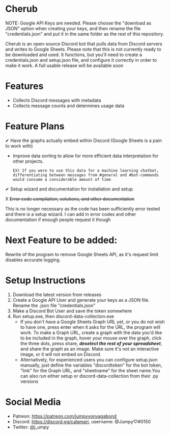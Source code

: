 # Cherub
NOTE: Google API Keys are needed. Please choose the "download as JSON" option when creating your keys, and then rename the file "credentials.json" and put it in the same folder as the rest of this repository.

Cherub is an open-source Discord bot that pulls data from Discord servers and writes to Google Sheets.
Please note that this is not currently ready to be downloaded and used. It functions, but you'll need to create a credentials.json and setup.json file, and configure it correctly in order to make it work. A full usable release will be available soon

# Features
- Collects Discord messages with metadata
- Collects message counts and determines usage data

# Feature Plans
✔ Have the graphs actually embed within Discord (Google Sheets is a pain to work with)

- Improve data sorting to allow for more efficient data interpretation for other projects. 
      
      EX) If you were to use this data for a machine learning chatbot, differentiating between messages from #general and #bot-commands               would consume a considerable amount of time

✔ Setup wizard and documentation for installation and setup

X ~~Error code compilation, solutions, and other documentation~~

This is no longer necessary as the code has been sufficiently error tested and there is a setup wizard. I can add in error codes and               other documentation if enough people request it though

# Next Feature to be added:
Rewrite of the program to remove Google Sheets API, as it's request limit disables accurate logging.

# Setup Instructions
1. Download the latest version from releases
2. Create a Google API User and generate your keys as a JSON file. Rename the .json file "credentials.json"
3. Make a Discord Bot User and save the token somewhere
4. Run setup.exe, then discord-data-collection.exe
      * If you don't have a Google Sheets Graph URL yet, or you do not wish to have one, press enter when it asks for the URL, the program         will work. To make a Graph URL, create a graph with the data you'd like to be included in the graph, hover your mouse over the             graph, click the three dots, press share, ***deselect the rest of your spreadsheet***, and share the graph as an image. Make sure           it's not an interactive image, or it will not embed on Discord.
      * Alternatively, for experienced users you can configure setup.json manually, just define the variables "discordtoken" for the bot           token, "link" for the Graph URL, and "sheetname" for the sheet name.You can also run either setup or discord-data-collection from           their .py versions

# Social Media
- Patreon: https://patreon.com/jumpyvonvagabond
- Discord: https://discord.gg/calamari, username: @Jumpy♡#0150
- Twitter: @j_umpy

